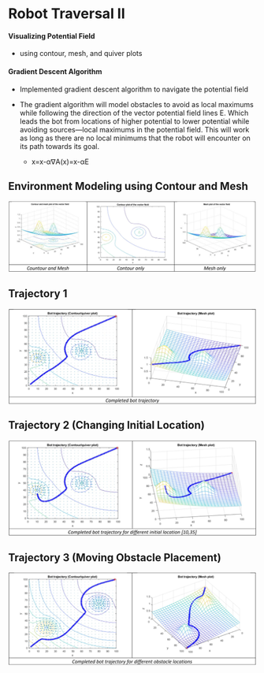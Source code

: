 # Robot Traversal II

#### Visualizing Potential Field

- using contour, mesh, and quiver plots

#### Gradient Descent Algorithm

- Implemented gradient descent algorithm to navigate the potential field
- The gradient algorithm will model obstacles to avoid as local maximums while following the direction of the vector potential field lines E.
Which leads the bot from locations of higher potential to lower potential while avoiding sources—local maximums in the potential field. This will work as long as there are no local minimums that the robot will encounter on its path towards its goal.

  - x=x-α∇A(x)=x-αE

## Environment Modeling using Contour and Mesh
<img align="center" src="images/plots.png">

## Trajectory 1
<img align="center" src="images/trajectory1.png">

## Trajectory 2 (Changing Initial Location)
<img align="center" src="images/trajectory2.png">

## Trajectory 3 (Moving Obstacle Placement)
<img align="center" src="images/trajectory3.png">
